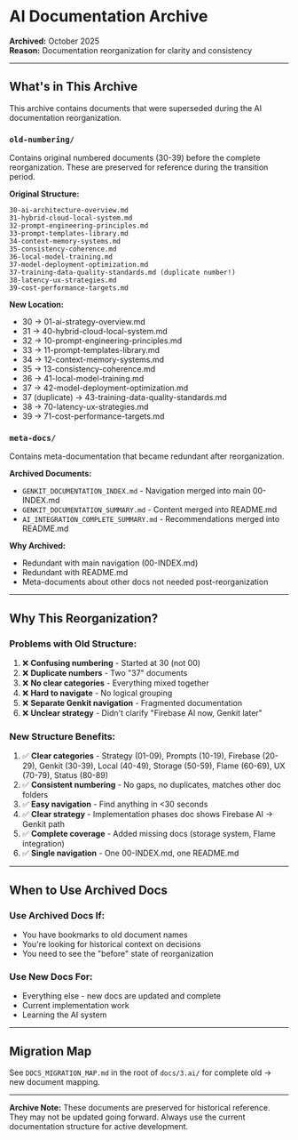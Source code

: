 # AI Documentation Archive

**Archived:** October 2025  
**Reason:** Documentation reorganization for clarity and consistency

---

## What's in This Archive

This archive contains documents that were superseded during the AI documentation reorganization.

### `old-numbering/`
Contains original numbered documents (30-39) before the complete reorganization. These are preserved for reference during the transition period.

**Original Structure:**
```
30-ai-architecture-overview.md
31-hybrid-cloud-local-system.md
32-prompt-engineering-principles.md
33-prompt-templates-library.md
34-context-memory-systems.md
35-consistency-coherence.md
36-local-model-training.md
37-model-deployment-optimization.md
37-training-data-quality-standards.md (duplicate number!)
38-latency-ux-strategies.md
39-cost-performance-targets.md
```

**New Location:**
- 30 → 01-ai-strategy-overview.md
- 31 → 40-hybrid-cloud-local-system.md
- 32 → 10-prompt-engineering-principles.md
- 33 → 11-prompt-templates-library.md
- 34 → 12-context-memory-systems.md
- 35 → 13-consistency-coherence.md
- 36 → 41-local-model-training.md
- 37 → 42-model-deployment-optimization.md
- 37 (duplicate) → 43-training-data-quality-standards.md
- 38 → 70-latency-ux-strategies.md
- 39 → 71-cost-performance-targets.md

### `meta-docs/`
Contains meta-documentation that became redundant after reorganization.

**Archived Documents:**
- `GENKIT_DOCUMENTATION_INDEX.md` - Navigation merged into main 00-INDEX.md
- `GENKIT_DOCUMENTATION_SUMMARY.md` - Content merged into README.md
- `AI_INTEGRATION_COMPLETE_SUMMARY.md` - Recommendations merged into README.md

**Why Archived:**
- Redundant with main navigation (00-INDEX.md)
- Redundant with README.md
- Meta-documents about other docs not needed post-reorganization

---

## Why This Reorganization?

### Problems with Old Structure:
1. ❌ **Confusing numbering** - Started at 30 (not 00)
2. ❌ **Duplicate numbers** - Two "37" documents
3. ❌ **No clear categories** - Everything mixed together
4. ❌ **Hard to navigate** - No logical grouping
5. ❌ **Separate Genkit navigation** - Fragmented documentation
6. ❌ **Unclear strategy** - Didn't clarify "Firebase AI now, Genkit later"

### New Structure Benefits:
1. ✅ **Clear categories** - Strategy (01-09), Prompts (10-19), Firebase (20-29), Genkit (30-39), Local (40-49), Storage (50-59), Flame (60-69), UX (70-79), Status (80-89)
2. ✅ **Consistent numbering** - No gaps, no duplicates, matches other doc folders
3. ✅ **Easy navigation** - Find anything in <30 seconds
4. ✅ **Clear strategy** - Implementation phases doc shows Firebase AI → Genkit path
5. ✅ **Complete coverage** - Added missing docs (storage system, Flame integration)
6. ✅ **Single navigation** - One 00-INDEX.md, one README.md

---

## When to Use Archived Docs

### Use Archived Docs If:
- You have bookmarks to old document names
- You're looking for historical context on decisions
- You need to see the "before" state of reorganization

### Use New Docs For:
- Everything else - new docs are updated and complete
- Current implementation work
- Learning the AI system

---

## Migration Map

See `DOCS_MIGRATION_MAP.md` in the root of `docs/3.ai/` for complete old → new document mapping.

---

**Archive Note:** These documents are preserved for historical reference. They may not be updated going forward. Always use the current documentation structure for active development.


